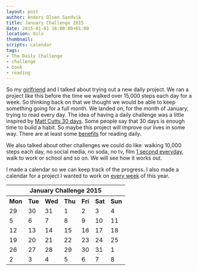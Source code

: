 ```yaml
---
layout: post
author: Anders Olsen Sandvik
title: January Challenge 2015
date: 2015-01-01 16:00:00+01:00
location: Oslo
thumbnail:
scripts: calendar
tags:
- The Daily Challenge
- challenge
- book
- reading
---
```


So my [girlfriend](http://goo.gl/0KAzRP) and I talked about trying out a new daily project. We ran a project like this before the time we walked over 15,000 steps each day for a week. So thinking back on that we thought we would be able to keep something going for a full month. We landed on, for the month of January, trying to read every day. The idea of having a daily challenge was a little inspired by [Matt Cutts 30 days](https://www.mattcutts.com/blog/30-days/). Some people say that 30 days is enough time to build a habit. So maybe this project will improve our lives in some way. There are at least some [benefits](http://www.lifehack.org/articles/lifestyle/10-benefits-reading-why-you-should-read-everyday.html) for reading daily.

We also talked about other challenges we could do like: walking 10,000 steps each day, no social media, no soda, no tv, film [1 second everyday](https://itunes.apple.com/us/app/1-second-everyday/id587823548), walk to work or school and so on. We will see how it works out.

I made a calendar so we can keep track of the progress. I also made a calendar for a project I wanted to work on [every week](http://andersos.net/2015/01/01/once-a-week/) of this year.

<table>
  <thead>
    <tr>
      <th colspan="7">
        January Challenge 2015
      </th>
    </tr>
  </thead>
  <tbody>
    <tr>
      <th>Mon</th>
      <th>Tue</th>
      <th>Wed</th>
      <th>Thu</th>
      <th>Fri</th>
      <th>Sat</th>
      <th>Sun</th>
    </tr>
    <tr>
      <td class="off">29</td>
      <td class="off">30</td>
      <td class="off">31</td>
      <td class="success">1</td>
      <td class="success">2</td>
      <td class="success">3</td>
      <td class="success">4</td>
    </tr>
    <tr>
      <td class="success">5</td>
      <td class="success">6</td>
      <td class="success">7</td>
      <td class="success">8</td>
      <td class="success">9</td>
      <td class="success">10</td>
      <td class="success">11</td>
    </tr>
    <tr>
      <td class="success">12</td>
      <td class="success">13</td>
      <td class="success">14</td>
      <td class="success">15</td>
      <td class="success">16</td>
      <td class="success">17</td>
      <td class="success">18</td>
    </tr>
    <tr>
      <td class="success">19</td>
      <td class="success">20</td>
      <td class="success">21</td>
      <td class="success">22</td>
      <td class="success">23</td>
      <td class="success">24</td>
      <td class="success">25</td>
    </tr>
    <tr>
      <td class="success">26</td>
      <td class="success">27</td>
      <td class="success">28</td>
      <td class="success">29</td>
      <td class="success">30</td>
      <td class="success">31</td>
      <td class="off">1</td>
    </tr>
    <tr>
      <td class="off">2</td>
      <td class="off">3</td>
      <td class="off">4</td>
      <td class="off">5</td>
      <td class="off">6</td>
      <td class="off">7</td>
      <td class="off">8</td>
    </tr>
  </tbody>
</table>

